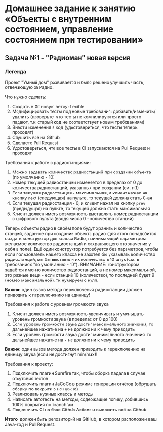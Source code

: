 # Домашнее задание к занятию «Объекты с внутренним состоянием, управление состоянием при тестировании»
## Задача №1 - "Радиоман" новая версия

### Легенда
Проект "Умный дом" развивается и было решено улучшить часть, отвечающую за Радио.

Что нужно сделать: 
1. Создать в Git новую ветку: flexible 
1. Модифицировать тесты под новые требования: добавить/изменить/удалить (проверьте, что тесты не компилируются или просто падают, т.к. старый код не соответствует новым требованиям)
1. Внести изменения в код (удостовериться, что тесты теперь проходят)
1. Спушить всё на Github
1. Сделаете Pull Request
1. Удостоверьться, что все тесты в CI запускаются на Pull Request и проходят

Требования к работе с радиостанциями:
1. Можно задавать количество радиостанций при создании объекта (по умолчанию - 10)
1. Номер текущей радиостанции изменяется в пределах от 0 до количества радиостанций, указанных при создании (см. п.1) 
1. Если текущая радиостанция - максимальная, и клиент нажал на кнопку `next` (следующая) на пульте, то текущей должна стать 0-ая
1. Если текущая радиостанция - 0, и клиент нажал на кнопку `prev` (предыдущая) на пульте, то текущей должна стать максимальная
1. Клиент должен иметь возможность выставлять номер радиостанции с цифрового пульта (вводя числа 0 - количество станций)

Теперь объекты радио в своём поле будут хранить и количество станций, заданное при создание объекта радио (для этого понадобится создать конструктор для класса Radio, принимающий параметром желаемое количество радиостанций и сохраняющего это значение у себя в поле). Ещё один конструктор потребуется без параметров, чтобы если пользователь нашего класса не захотел бы указывать количество радиостанций, мы бы выставили их количество в 10 штук (см. в требованиях "по умолчанию - 10"). ВНИМАНИЕ: конструктором задаётся именно количество радиостанций, а не номер максимальной, это разные вещи - если станций 10 (количество), то последней будет 9 (номер максимальной), тк нумеруем с нуля.

**Важно**: один вызов метода переключения радиостанции должен приводить к переключению на единицу! 

Требования к работе с уровнем громкости звука:
1. Клиент должен иметь возможность увеличивать и уменьшать уровень громкости звука (в пределах от 0 до 100)
1. Если уровень громкости звука достиг максимального значения, то дальнейшее нажатие на `+` не должно ни к чему приводить
1. Если уровень громкости звука достиг минимального значения, то дальнейшее нажатие на `-` не должно ни к чему приводить

**Важно**: один вызов метода должен приводить к переключению на единицу звука (если не достигнут min/max)! 

Требования к проекту:
1. Подключить плагин Surefire так, чтобы сборка падала в случае отсутсвия тестов
1. Подключить плагин JaCoCo в режиме генерации отчётов (обрушать сборку по покрытию не нужно)
1. Реализовать нужные классы и методы
1. Написать автотесты на методы, содержащие логику, добившись 100% покрытия по branch'ам
1. Подключить CI на базе Github Actions и выложить всё на Github

**Итого**: должен быть репозиторий на GitHub, в котором расположен ваш Java-код и Pull Request.




